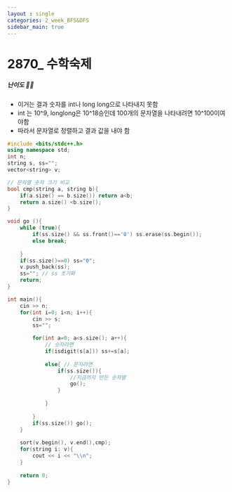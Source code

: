 ```yaml
---
layout : single
categories: 2_week_BFS&DFS
sidebar_main: true
---
```

# 2870_ 수학숙제

##### 난이도 🔴🔴

- 이거는 결과 숫자를 int나 long long으로 나타내지 못함
- int 는 10^9, longlong은 10^18승인데 100개의 문자열을 나타내려면 10^100이여야함
- 따라서 문자열로 정렬하고 결과 값을 내야 함

```cpp
#include <bits/stdc++.h>
using namespace std;
int n;
string s, ss="";
vector<string> v;

// 문자열 숫자 크기 비교  
bool cmp(string a, string b){
	if(a.size() == b.size()) return a<b;
	return a.size() <b.size();
}

void go (){
	while (true){
		if(ss.size() && ss.front()=='0') ss.erase(ss.begin());
		else break;
		
	}
	if(ss.size()==0) ss="0";
	v.push_back(ss);
	ss=""; // ss 초기화  
	return;
}

int main(){
	cin >> n;
	for(int i=0; i<n; i++){
		cin >> s;
		ss="";

		for(int a=0; a<s.size(); a++){
			// 숫자라면  
			if(isdigit(s[a])) ss+=s[a];
				
			else{ // 문자라면  
				if(ss.size()){
					//지금까지 만든 숫자열  
					go();
				}
				
			}
					
		}
		if(ss.size()) go();
	}
	
	sort(v.begin(), v.end(),cmp);
	for(string i: v){
		cout << i << "\\n";
	} 
	
	return 0;
}
```